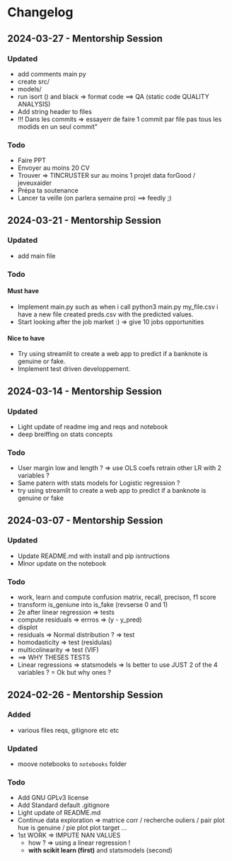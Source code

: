 # Changelog

## 2024-03-27 - Mentorship Session

### Updated
- add comments main py
- create src/
- models/
- run isort () and black => format code  ==> QA (static code QUALITY ANALYSIS)
- Add string header to files 
- !!! Dans les commits =>  essayerr de faire 1 commit par file pas tous les modids en un seul commit" 


### Todo 
- Faire PPT
- Envoyer au moins 20 CV
- Trouver => TINCRUSTER sur au moins 1 projet data forGood / jeveuxaider 
- Prépa ta soutenance
- Lancer ta veille (on parlera semaine pro) ==> feedly ;) 



## 2024-03-21 - Mentorship Session

### Updated
- add main file 

### Todo
#### Must have 
- Implement main.py such as when i call python3 main.py my_file.csv i have a new file created preds.csv with the predicted values.
- Start looking after the job market :) => give 10 jobs opportunities 
#### Nice to have
- Try using streamlit to create a web app to predict if a banknote is genuine or fake.
- Implement test driven developpement.


## 2024-03-14 - Mentorship Session


### Updated
- Light update of readme img and reqs and notebook
- deep breiffing on stats concepts

### Todo
- User margin low and length ? => use OLS coefs retrain other LR with 2 variables ? 
- Same patern with stats models for Logistic regression ?
- try using streamlit to create a web app to predict if a banknote is genuine or fake



## 2024-03-07 - Mentorship Session

### Updated
- Update README.md with install and pip isntructions
- Minor update on the notebook

### Todo
- work, learn and compute confusion matrix, recall, precison, f1 score
- transform is_geniune into is_fake (revserse 0 and 1)
- 2e after linear regression => tests 
 - compute residuals => errros => (y - y_pred)
 - displot 
 - residuals => Normal distribution ? => test 
 - homodasticity => test (residulas) 
 - multicolinearity => test (VIF) 
 - ==> WHY THESES TESTS
 - Linear regressions => statsmodels => Is better to use JUST 2 of the 4 variables ?   = Ok but why ones ?


## 2024-02-26 - Mentorship Session

### Added
- various files reqs, gitignore etc etc

### Updated
- moove notebooks to ```notebooks``` folder

### Todo
- Add GNU GPLv3 license
- Add Standard default .gitignore 
- Light update of README.md
- Continue data exploration => matrice corr / recherche ouliers /  pair plot hue is genuine / pie plot plot target ...
- 1st WORK => IMPUTE NAN VALUES
    - how ? => using a linear regression ! 
    - **with scikit learn (first)** and statsmodels (second) 
    

